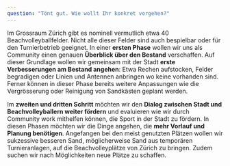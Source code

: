 ```yaml
---
question: "Tönt gut. Wie wollt Ihr konkret vorgehen?"
---
```



Im Grossraum Zürich gibt es nominell vermutlich etwa 40 Beachvolleyballfelder. 
Nicht alle dieser Felder sind auch bespielbar oder für den Turnierbetrieb geeignet. 
In einer **ersten Phase** wollen wir uns als Community einen genauen **Überblick über den Bestand** verschaffen. 
Auf dieser Grundlage wollen wir gemeinsam mit der Stadt **erste Verbesserungen am Bestand angehen**:
Etwa Rechen aufstocken, Felder begradigen oder Linien und Antennen anbringen wo keine vorhanden sind. 
Ferner können in dieser Phase bereits weitere Anpassungen wie die Vergrösserung oder Reinigung von Sandkästen geplant werden.


Im **zweiten und dritten Schritt** möchten wir den **Dialog zwischen Stadt und Beachvolleyballern weiter fördern** und evaluieren wie wir durch Community work  mithelfen können, die Sport in der Stadt zu fördern.
In diesen Phasen möchten wir die Dinge angehen, die **mehr Vorlauf und Planung benötigen**. 
Angefangen bei den meist genutzten Plätzen wollen wir sukzessive besseren Sand, möglicherweise Sand aus temporären Turnieranlagen, auf die Beachvolleyplätze von Zürich zu bringen. 
Zudem suchen wir nach Möglichkeiten neue Plätze zu schaffen. 






